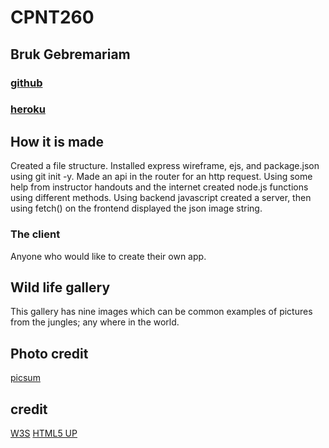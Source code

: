 # CPNT260 
## Bruk Gebremariam
### [github](https://github.com/B-290/cpnt262-a3)
### [heroku](https://b-290.herokuapp.com/)

## How it is made
Created a file structure. Installed express wireframe, ejs, and package.json using git init -y.
Made an api in the router for an http request. Using some help from instructor handouts and the internet created node.js functions using different methods. Using backend javascript created a server, then using fetch() on the frontend displayed the json image string.

### The client
Anyone who would like to create their own app.

## Wild life gallery
This gallery has nine images which can be common examples of pictures from the jungles; any where in the world.  

## Photo credit
 [picsum](https://picsum.photos/)
 
## credit 
 [W3S](https://www.w3schools.com/html/)
 [HTML5 UP](https://html5up.net/)



 
